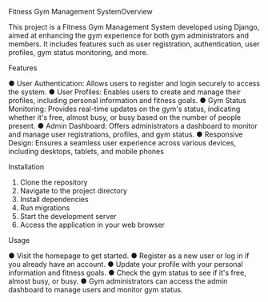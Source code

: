 Fitness Gym Management SystemOverview

This project is a Fitness Gym Management System developed using Django, aimed at enhancing the gym experience for both gym administrators and members. It includes features such as user registration, authentication, user profiles, gym status monitoring, and more.

Features

● User Authentication: Allows users to register and login securely to access the system.
● User Profiles: Enables users to create and manage their profiles, including personal information and fitness goals.
● Gym Status Monitoring: Provides real-time updates on the gym's status, indicating whether it's free, almost busy, or busy based on the number of people present.
● Admin Dashboard: Offers administrators a dashboard to monitor and manage user registrations, profiles, and gym status.
● Responsive Design: Ensures a seamless user experience across various devices, including desktops, tablets, and mobile phones

Installation
1. Clone the repository
2. Navigate to the project directory
3. Install dependencies
4. Run migrations
5. Start the development server
6. Access the application in your web browser

Usage

● Visit the homepage to get started.
● Register as a new user or log in if you already have an account.
● Update your profile with your personal information and fitness goals.
● Check the gym status to see if it's free, almost busy, or busy.
● Gym administrators can access the admin dashboard to manage users and monitor gym status.
